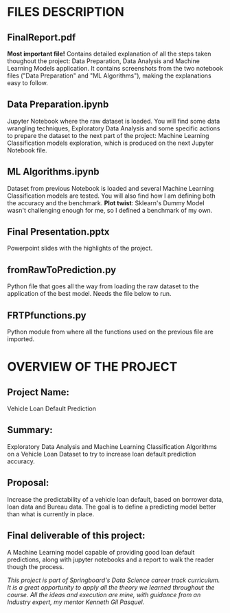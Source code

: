 # FILES DESCRIPTION
## FinalReport.pdf
<b>Most important file!</b> Contains detailed explanation of all the steps taken thoughout the project: Data Preparation, Data Analysis and Machine Learning Models application.
It contains screenshots from the two notebook files ("Data Preparation" and "ML Algorithms"), making the explanations easy to follow.

## Data Preparation.ipynb
Jupyter Notebook where the raw dataset is loaded. You will find some data wrangling techniques, Exploratory Data Analysis and some specific actions to prepare the dataset to
the next part of the project: Machine Learning Classification models exploration, which is produced on the next Jupyter Notebook file.

## ML Algorithms.ipynb
Dataset from previous Notebook is loaded and several Machine Learning Classification models are tested. You will also find how I am defining both the accuracy and the benchmark.
<b>Plot twist</b>: Sklearn's Dummy Model wasn't challenging enough for me, so I defined a benchmark of my own.

## Final Presentation.pptx
Powerpoint slides with the highlights of the project.

## fromRawToPrediction.py
Python file that goes all the way from loading the raw dataset to the application of the best model. Needs the file below to run.

## FRTPfunctions.py
Python module from where all the functions used on the previous file are imported.

# OVERVIEW OF THE PROJECT
## Project Name: 
Vehicle Loan Default Prediction

## Summary: 
Exploratory Data Analysis and Machine Learning Classification Algorithms on a Vehicle Loan Dataset to try to increase loan default prediction accuracy.

## Proposal: 
Increase the predictability of a vehicle loan default, based on borrower data, loan data and Bureau data. The goal is to define a predicting model better than what is
currently in place.

## Final deliverable of this project: 
A Machine Learning model capable of providing good loan default predictions, along with jupyter notebooks and a report to walk the reader though the process.


<i>This project is part of Springboard's Data Science career track curriculum. It is a great opportunity to apply all the theory we learned throughout the course. All the ideas and execution are mine, with guidance from an Industry expert, my mentor Kenneth Gil Pasquel.</i>
